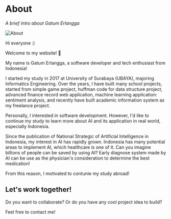 

# About
_A brief intro about Gatum Erlangga_

![About]('img/intro-meme.jpg')

Hi everyone :)

Welcome to my website! 🎉

My name is Gatum Erlangga, a software developer and tech enthusiast from Indonesia!

I started my study in 2017 at University of Surabaya (UBAYA), majoring Informatics Engineering. Over the years, I have built many school projects, started from simple game project, huffman code for data structure project, advanced finance record web application, machine learning application: sentiment analysis, and recently have built academic information system as my freelance project.

Personally, I interested in software development. However, I'd like to continue my study to learn more about AI and its application in real world, especially Indonesia.

Since the publication of National Strategic of Artificial Intelligence in Indonesia, my interest in AI has rapidly grown. Indonesia has many potential areas to implement AI, which healthcare is one of it. Can you imagine billions of people can be saved by using AI? Early diagnose system made by AI can be use as the physician's consideration to determine the best medication!

From this reason, I motivated to contunie my study abroad! 

## Let's work together!

Do you want to collaborate? Or do you have any cool project idea to build?

Feel free to contact me!
<!-- 
::InfoBox{type="error"}
Here's a handy bit of information for you!

#details
This will be rendered inside the `description` slot. _It's important_ to see how this **works**.
\[More information can be found here\](#)
:: -->